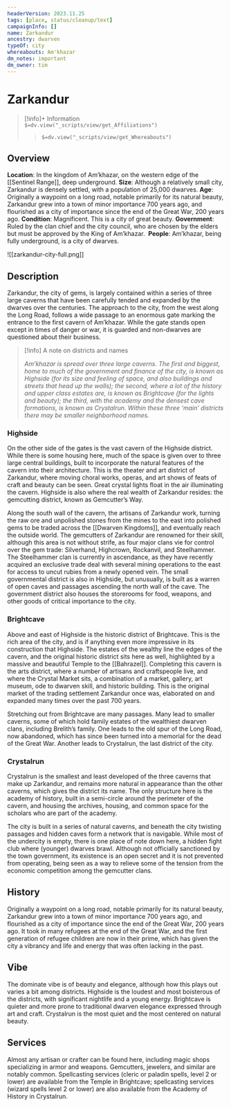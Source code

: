 ```yaml
---
headerVersion: 2023.11.25
tags: [place, status/cleanup/text]
campaignInfo: []
name: Zarkandur
ancestry: dwarven
typeOf: city
whereabouts: Am'khazar
dm_notes: important
dm_owner: tim
---
```

# Zarkandur
>[!info]+ Information  
> `$=dv.view("_scripts/view/get_Affiliations")`  
>> `$=dv.view("_scripts/view/get_Whereabouts")`
## Overview 

**Location**: In the kingdom of Am’khazar, on the western edge of the [[Sentinel Range]], deep underground.
**Size**: Although a relatively small city, Zarkandur is densely settled, with a population of 25,000 dwarves.
**Age**: Originally a waypoint on a long road, notable primarily for its natural beauty, Zarkandur grew into a town of minor importance 700 years ago, and flourished as a city of importance since the end of the Great War, 200 years ago.
**Condition**: Magnificent. This is a city of great beauty.
**Government**: Ruled by the clan chief and the city council, who are chosen by the elders but must be approved by the King of Am’khazar. 
**People**: Am’khazar, being fully underground, is a city of dwarves.


![[zarkandur-city-full.png]]

## Description

Zarkandur, the city of gems, is largely contained within a series of three large caverns that have been carefully tended and expanded by the dwarves over the centuries. The approach to the city, from the west along the Long Road, follows a wide passage to an enormous gate marking the entrance to the first cavern of Am’khazar. While the gate stands open except in times of danger or war, it is guarded and non-dwarves are questioned about their business. 

>[!info] A note on districts and names
>
> *Am’khazar is spread over three large caverns. The first and biggest, home to much of the government and finance of the city, is known as Highside (for its size and feeling of space, and also buildings and streets that head up the walls); the second, where a lot of the history and upper class estates are, is known as Brightcave (for the lights and beauty); the third, with the academy and the densest cave formations, is known as Crystalrun. Within these three ‘main’ districts there may be smaller neighborhood names.*

  
### Highside
On the other side of the gates is the vast cavern of the Highside district. While there is some housing here, much of the space is given over to three large central buildings, built to incorporate the natural features of the cavern into their architecture. This is the theater and art district of Zarkandur, where moving choral works, operas, and art shows of feats of craft and beauty can be seen. Great crystal lights float in the air illuminating the cavern. Highside is also where the real wealth of Zarkandur resides: the gemcutting district, known as Gemcutter’s Way. 

Along the south wall of the cavern, the artisans of Zarkandur work, turning the raw ore and unpolished stones from the mines to the east into polished gems to be traded across the [[Dwarven Kingdoms]], and eventually reach the outside world. The gemcutters of Zarkandur are renowned for their skill, although this area is not without strife, as four major clans vie for control over the gem trade: Silverhand, Highcrown, Rockanvil, and Steelhammer. The Steelhammer clan is currently in ascendance, as they have recently acquired an exclusive trade deal with several mining operations to the east for access to uncut rubies from a newly opened vein. The small governmental district is also in Highside, but unusually, is built as a warren of open caves and passages ascending the north wall of the cave. The government district also houses the storerooms for food, weapons, and other goods of critical importance to the city. 

### Brightcave
Above and east of Highside is the historic district of Brightcave. This is the rich area of the city, and is if anything even more impressive in its construction that Highside. The estates of the wealthy line the edges of the cavern, and the original historic district sits here as well, highlighted by a massive and beautiful Temple to the [[Bahrazel]]. Completing this cavern is the arts district, where a number of artisans and craftspeople live, and where the Crystal Market sits, a combination of a market, gallery, art museum, ode to dwarven skill, and historic building. This is the original market of the trading settlement Zarkandur once was, elaborated on and expanded many times over the past 700 years. 

Stretching out from Brightcave are many passages. Many lead to smaller caverns, some of which hold family estates of the wealthiest dwarven clans, including Brelith’s family. One leads to the old spur of the Long Road, now abandoned, which has since been turned into a memorial for the dead of the Great War. Another leads to Crystalrun, the last district of the city.

### Crystalrun
Crystalrun is the smallest and least developed of the three caverns that make up Zarkandur, and remains more natural in appearance than the other caverns, which gives the district its name. The only structure here is the academy of history, built in a semi-circle around the perimeter of the cavern, and housing the archives, housing, and common space for the scholars who are part of the academy. 

The city is built in a series of natural caverns, and beneath the city twisting passages and hidden caves form a network that is navigable. While most of the undercity is empty, there is one place of note down here, a hidden fight club where (younger) dwarves brawl. Although not officially sanctioned by the town government, its existence is an open secret and it is not prevented from operating, being seen as a way to relieve some of the tension from the economic competition among the gemcutter clans. 

## History

Originally a waypoint on a long road, notable primarily for its natural beauty, Zarkandur grew into a town of minor importance 700 years ago, and flourished as a city of importance since the end of the Great War, 200 years ago. It took in many refugees at the end of the Great War, and the first generation of refugee children are now in their prime, which has given the city a vibrancy and life and energy that was often lacking in the past. 

## Vibe
The dominate vibe is of beauty and elegance, although how this plays out varies a bit among districts. Highside is the loudest and most boisterous of the districts, with significant nightlife and a young energy. Brightcave is quieter and more prone to traditional dwarven elegance expressed through art and craft. Crystalrun is the most quiet and the most centered on natural beauty. 

## Services
Almost any artisan or crafter can be found here, including magic shops specializing in armor and weapons. Gemcutters, jewelers, and similar are notably common. Spellcasting services (cleric or paladin spells, level 2 or lower) are available from the Temple in Brightcave; spellcasting services (wizard spells level 2 or lower) are also available from the Academy of History in Crystalrun. 